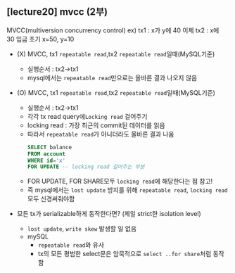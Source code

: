 ## [lecture20] mvcc (2부)

MVCC(multiversion concurrency control)
ex)
tx1 : x가 y에 40 이체
tx2 : x에 30 입금
초기 x=50, y=10

- (X) MVCC, tx1 `repeatable read`,tx2 `repeatable read`일때(MySQL기준)
  - 실행순서 : tx2->tx1
  - mysql에서는 `repeatable read`만으로는 올바른 결과 나오지 않음
- (O) MVCC, tx1 `repeatable read`,tx2 `repeatable read`일때(MySQL기준)

  - 실행순서 : tx2->tx1
  - 각각 tx read query에`Locking read` 걸어주기
  - locking read : 가장 최근의 commit된 데이터를 읽음
  - 따라서 `repeatable read`가 아니더라도 올바른 결과 나옴
    ```sql
    SELECT balance
    FROM account
    WHERE id='x'
    FOR UPDATE -- locking read 걸어주는 부분
    ```
  - FOR UPDATE, FOR SHARE모두 `locking read`에 해당한다는 점 참고!
  - 즉 mysql에서는 `lost update` 방지를 위해 `repeatable read`, `locking read` 모두 신경써줘야함

- 모든 tx가 serializable하게 동작한다면? (제일 strict한 isolation level)
  - `lost update`, `write skew` 발생할 일 없음
  - mySQL
    - `repeatable read`와 유사
    - tx의 모든 평범한 select문은 암묵적으로 `select ..for share`처럼 동작함

